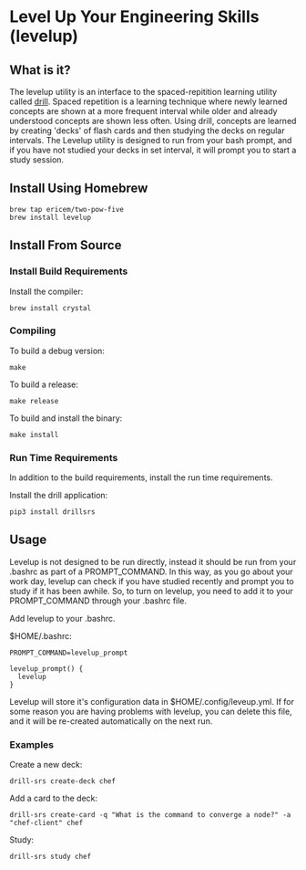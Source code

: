 # Level Up Your Engineering Skills (levelup)

## What is it?

The levelup utility is an interface to the spaced-repitition learning utility called [drill](https://github.com/rr-/drill). Spaced repetition is a learning technique where newly learned concepts are shown at a more frequent interval while older and already understood concepts are shown less often. Using drill, concepts are learned by creating 'decks' of flash cards and then studying the decks on regular intervals. The Levelup utility is designed to run from your bash prompt, and if you have not studied your decks in set interval, it will prompt you to start a study session.


## Install Using Homebrew

```
brew tap ericem/two-pow-five
brew install levelup
```

## Install From Source

### Install Build Requirements

Install the compiler:

```
brew install crystal
```

### Compiling

To build a debug version:

```
make
```

To build a release:

```
make release
```

To build and install the binary:
```
make install
```

### Run Time Requirements

In addition to the build requirements, install the run time requirements.

Install the drill application:

```
pip3 install drillsrs
```

## Usage

Levelup is not designed to be run directly, instead it should be run from your .bashrc as part of a PROMPT_COMMAND. In this way, as you go about your work day, levelup can check if you have studied recently and prompt you to study if it has been awhile. So, to turn on levelup, you need to add it to your PROMPT_COMMAND through your .bashrc file.

Add levelup to your .bashrc.

$HOME/.bashrc:
```
PROMPT_COMMAND=levelup_prompt

levelup_prompt() {
  levelup
}
```

Levelup will store it's configuration data in $HOME/.config/leveup.yml. If for some reason you are having problems with levelup, you can delete this file, and it will be re-created automatically on the next run.


### Examples

Create a new deck:

```
drill-srs create-deck chef
```

Add a card to the deck:

```
drill-srs create-card -q "What is the command to converge a node?" -a "chef-client" chef
```

Study:

```
drill-srs study chef
```

